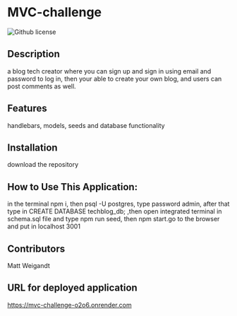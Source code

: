 # MVC-challenge 
  ![Github license](https://img.shields.io/badge/license-undefined-blue.svg)
  ## Description
  a blog tech creator where you can sign up and sign in using email and password to log in, then your able to create your own blog, and users can post comments as well.
  ## Features
  handlebars, models, seeds and database functionality
  ## Installation
  download the repository
  ## How to Use This Application:
  in the terminal npm i, then psql -U postgres, type password admin, after that type in CREATE DATABASE techblog_db; ,then open  integrated terminal in schema.sql file and type npm run seed, then npm start.go to the browser and put in localhost 3001
  ## Contributors
  Matt Weigandt
  ## URL for deployed application
  https://mvc-challenge-o2o6.onrender.com
   